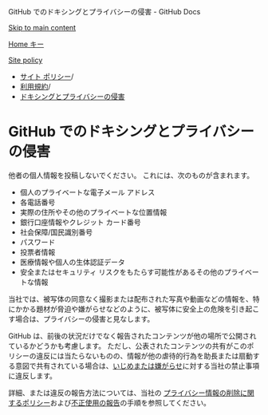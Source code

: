 GitHub でのドキシングとプライバシーの侵害 - GitHub Docs

[Skip to main content](#main-content)

[Home キー](/ja)

[Site policy](/ja/site-policy)

* [サイト ポリシー](/ja/site-policy)/
* [利用規約](/ja/site-policy/acceptable-use-policies)/
* [ドキシングとプライバシーの侵害](/ja/site-policy/acceptable-use-policies/github-doxxing-and-invasion-of-privacy)

GitHub でのドキシングとプライバシーの侵害
==========

他者の個人情報を投稿しないでください。 これには、次のものが含まれます。

* 個人のプライベートな電子メール アドレス
* 各電話番号
* 実際の住所やその他のプライベートな位置情報
* 銀行口座情報やクレジット カード番号
* 社会保障/国民識別番号
* パスワード
* 投票者情報
* 医療情報や個人の生体認証データ
* 安全またはセキュリティ リスクをもたらす可能性があるその他のプライベートな情報

当社では、被写体の同意なく撮影または配布された写真や動画などの情報を、特にかかる題材が脅迫や嫌がらせなどのように、被写体に安全上の危険を引き起こす場合は、プライバシーの侵害と見なします。

GitHub は、前後の状況だけでなく報告されたコンテンツが他の場所で公開されているかどうかも考慮します。 ただし、公表されたコンテンツの共有がこのポリシーの違反には当たらないものの、情報が他の虐待的行為を助長または扇動する意図で共有されている場合は、[いじめまたは嫌がらせ](/ja/site-policy/acceptable-use-policies/github-bullying-and-harassment)に対する当社の禁止事項に違反します。

詳細、または違反の報告方法については、当社の [プライバシー情報の削除に関するポリシー](/ja/site-policy/content-removal-policies/github-private-information-removal-policy)および[不正使用の報告](/ja/communities/maintaining-your-safety-on-github/reporting-abuse-or-spam)の手順を参照してください。
